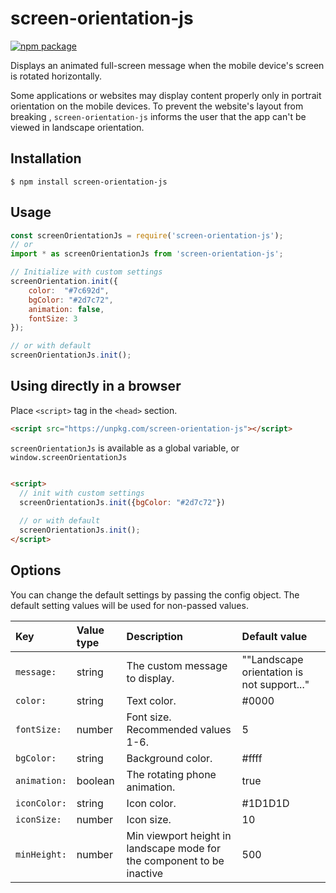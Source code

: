 # screen-orientation-js

[![npm package][npm-badge]][npm]

[npm]: https://www.npmjs.org/package/screen-orientation-js
[npm-badge]: https://img.shields.io/npm/v/screen-orientation-js

Displays an animated full-screen message when the mobile device's screen is rotated horizontally.

Some applications or websites may display content properly only in portrait orientation on the mobile devices. To prevent the website's layout from breaking ,  ```screen-orientation-js```  informs the user that the app can't be viewed in landscape orientation.
  

## Installation

```
$ npm install screen-orientation-js
```

## Usage

```js
const screenOrientationJs = require('screen-orientation-js');
// or 
import * as screenOrientationJs from 'screen-orientation-js';

// Initialize with custom settings
screenOrientation.init({
    color:  "#7c692d",
    bgColor: "#2d7c72",
    animation: false,
    fontSize: 3
});

// or with default 
screenOrientationJs.init();
```

## Using directly in a browser

Place ```<script>``` tag in the  ```<head>``` section.

```html
<script src="https://unpkg.com/screen-orientation-js"></script>
```

```screenOrientationJs```  is available as a global variable, or ```window.screenOrientationJs```

```html

<script>
  // init with custom settings
  screenOrientationJs.init({bgColor: "#2d7c72"})
  
  // or with default 
  screenOrientationJs.init();
</script>
```

## Options

You can change the default settings by passing the config object. The default setting values will be used ​​for non-passed values.


| Key          | Value type| Description                                       | Default value                              |
|:-------------|:----------|:--------------------------------------------------|:------------------------------------------ |
| `message:`   | string    | The custom message to display.                    | ""Landscape orientation is not support..." |        
| `color:`     | string    | Text color.                                       |  #0000                                     |
| `fontSize:`  | number    | Font size. Recommended values 1-6.                |  5                                         |
| `bgColor:`   | string    | Background color.                                 |  #ffff                                     | 
| `animation:` | boolean   | The rotating phone animation.                     |  true                                      |
| `iconColor:` | string    | Icon color.                                       |  #1D1D1D                                   |
| `iconSize:`  | number    | Icon size.                                        |  10                                        |
| `minHeight:` | number    | Min viewport height in landscape mode for the component to be inactive| 500                    
  